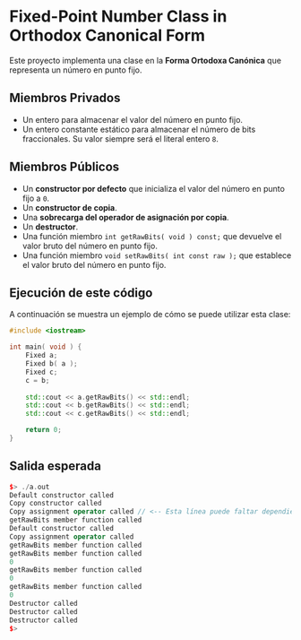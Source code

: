 # Fixed-Point Number Class in Orthodox Canonical Form

Este proyecto implementa una clase en la **Forma Ortodoxa Canónica** que representa un número en punto fijo.

## Miembros Privados

- Un entero para almacenar el valor del número en punto fijo.
- Un entero constante estático para almacenar el número de bits fraccionales. Su valor siempre será el literal entero `8`.

## Miembros Públicos

- Un **constructor por defecto** que inicializa el valor del número en punto fijo a `0`.
- Un **constructor de copia**.
- Una **sobrecarga del operador de asignación por copia**.
- Un **destructor**.
- Una función miembro `int getRawBits( void ) const;` que devuelve el valor bruto del número en punto fijo.
- Una función miembro `void setRawBits( int const raw );` que establece el valor bruto del número en punto fijo.

## Ejecución de este código

A continuación se muestra un ejemplo de cómo se puede utilizar esta clase:

```cpp
#include <iostream>

int main( void ) {
    Fixed a;
    Fixed b( a );
    Fixed c;
    c = b;
    
    std::cout << a.getRawBits() << std::endl;
    std::cout << b.getRawBits() << std::endl;
    std::cout << c.getRawBits() << std::endl;

    return 0;
}
```
## Salida esperada

```cpp
$> ./a.out
Default constructor called
Copy constructor called
Copy assignment operator called // <-- Esta línea puede faltar dependiendo de tu implementación
getRawBits member function called
Default constructor called
Copy assignment operator called
getRawBits member function called
getRawBits member function called
0
getRawBits member function called
0
getRawBits member function called
0
Destructor called
Destructor called
Destructor called
$>
```
